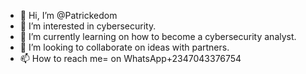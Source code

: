 - 👋 Hi, I’m @Patrickedom
- 👀 I’m interested in cybersecurity.
- 🌱 I’m currently learning on how to become a cybersecurity analyst.
- 💞️ I’m looking to collaborate on ideas with partners.
- 📫 How to reach me= on WhatsApp+2347043376754
<!---
Patrickedom/Patrickedom is a ✨ special ✨ repository because its `README.md` (this file) appears on your GitHub profile.
You can click the Preview link to take a look at your changes.
--->
